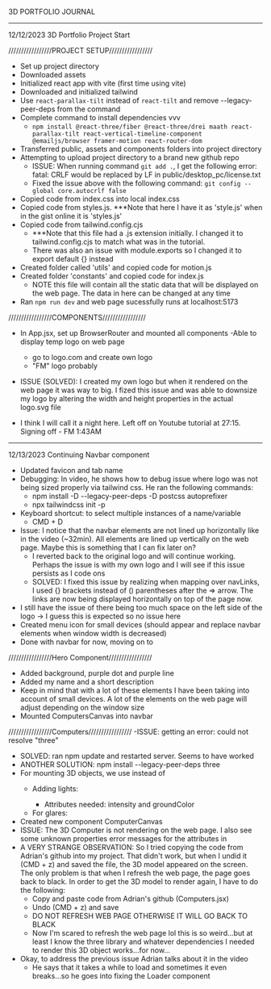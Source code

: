 3D PORTFOLIO JOURNAL

*******************************************************
12/12/2023 3D Portfolio Project Start

/////////////////PROJECT SETUP/////////////////
- Set up project directory
- Downloaded assets
- Initialized react app with vite (first time using vite)
- Downloaded and initialized tailwind
- Use `react-parallax-tilt` instead of `react-tilt` and remove --legacy-peer-deps from the command
- Complete command to install dependencies vvv
  - `npm install @react-three/fiber @react-three/drei maath react-parallax-tilt react-vertical-timeline-component @emailjs/browser framer-motion react-router-dom`
- Transferred public, assets and components folders into project directory
- Attempting to upload project directory to a brand new github repo
  - ISSUE: When running command `git add .`, I get the following error: fatal: CRLF would be replaced by LF in public/desktop_pc/license.txt
  - Fixed the issue above with the following command: `git config --global core.autocrlf false`
- Copied code from index.css into local index.css
- Copied code from styles.js. ***Note that here I have it as 'style.js' when in the gist online it is 'styles.js'
- Copied code from tailwind.config.cjs
  - ***Note that this file had a .js extension initially. I changed it to tailwind.config.cjs to match what was in the tutorial.
  - There was also an issue with module.exports so I changed it to export default {} instead
- Created folder called 'utils' and copied code for motion.js
- Created folder 'constants' and copied code for index.js
  - NOTE this file will contain all the static data that will be displayed on the web page. The data in here can be changed at any time
- Ran `npm run dev` and web page sucessfully runs at localhost:5173

/////////////////COMPONENTS/////////////////
- In App.jsx, set up BrowserRouter and mounted all components
-Able to display temp logo on web page
  - go to logo.com and create own logo
  - "FM" logo probably
- ISSUE (SOLVED): I created my own logo but when it rendered on the web page it was way to big. I fized this issue and was able to downsize my logo by altering the width and height properties in the actual logo.svg file

- I think I will call it a night here. Left off on Youtube tutorial at 27:15. Signing off - FM 1:43AM

***************************************************************
12/13/2023 Continuing Navbar component
- Updated favicon and tab name
- Debugging: In video, he shows how to debug issue where logo was not being sized properly via tailwind css. He ran the following commands:
  - npm install -D --legacy-peer-deps -D postcss autoprefixer
  - npx tailwindcss init -p
- Keyboard shortcut: to select multiple instances of a name/variable
  - CMD + D
- Issue: I notice that the navbar elements are not lined up horizontally like in the video (~32min). All elements are lined up vertically on the web page. Maybe this is something that I can fix later on?
  - I reverted back to the original logo and will continue working. Perhaps the issue is with my own logo and I will see if this issue persists as I code ons
  - SOLVED: I fixed this issue by realizing when mapping over navLinks, I used {} brackets instead of () parentheses after the => arrow. The links are now being displayed horizontally on top of the page now.
- I still have the issue of there being too much space on the left side of the logo -> I guess this is expected so no issue here
- Created menu icon for small devices (should appear and replace navbar elements when window width is decreased)
- Done with navbar for now, moving on to

/////////////////Hero Component/////////////////
- Added background, purple dot and purple line
- Added my name and a short description
- Keep in mind that with a lot of these elements I have been taking into account of small devices. A lot of the elements on the web page will adjust depending on the window size
- Mounted ComputersCanvas into navbar

/////////////////Computers/////////////////
-ISSUE: getting an error: could not resolve "three"
  - SOLVED: ran npm update and restarted server. Seems to have worked
  - ANOTHER SOLUTION: npm install --legacy-peer-deps three
- For mounting 3D objects, we use <mesh> instead of <div>
  - Adding lights: <hemisphereLight>
    - Attributes needed: intensity and groundColor
  - For glares: <pointLight>
- Created new component ComputerCanvas
- ISSUE: The 3D Computer is not rendering on the web page. I also see some unknown properties error messages for the attributes in <mesh>
- A VERY STRANGE OBSERVATION: So I tried copying the code from Adrian's github into my project. That didn't work, but when I undid it (CMD + z) and saved the file, the 3D model appeared on the screen. The only problem is that when I refresh the web page, the page goes back to black. In order to get the 3D model to render again, I have to do the following:
  - Copy and paste code from Adrian's github (Computers.jsx)
  - Undo (CMD + z) and save
  - DO NOT REFRESH WEB PAGE OTHERWISE IT WILL GO BACK TO BLACK
  - Now I'm scared to refresh the web page lol this is so weird...but at least I know the three library and whatever dependencies I needed to render this 3D object works...for now...
- Okay, to address the previous issue Adrian talks about it in the video
  - He says that it takes a while to load and sometimes it even breaks...so he goes into fixing the Loader component